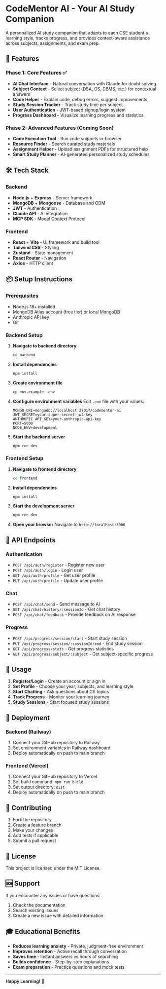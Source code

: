 # CodeMentor AI - Your AI Study Companion

A personalized AI study companion that adapts to each CSE student's learning style, tracks progress, and provides context-aware assistance across subjects, assignments, and exam prep.

## 🚀 Features

### Phase 1: Core Features ✅
- **AI Chat Interface** - Natural conversation with Claude for doubt solving
- **Subject Context** - Select subject (DSA, OS, DBMS, etc.) for contextual answers
- **Code Helper** - Explain code, debug errors, suggest improvements
- **Study Session Tracker** - Track study time per subject
- **User Authentication** - JWT-based signup/login system
- **Progress Dashboard** - Visualize learning progress and statistics

### Phase 2: Advanced Features (Coming Soon)
- **Code Execution Tool** - Run code snippets in-browser
- **Resource Finder** - Search curated study materials
- **Assignment Helper** - Upload assignment PDFs for structured help
- **Smart Study Planner** - AI-generated personalized study schedules

## 🛠️ Tech Stack

### Backend
- **Node.js** + **Express** - Server framework
- **MongoDB** + **Mongoose** - Database and ODM
- **JWT** - Authentication
- **Claude API** - AI integration
- **MCP SDK** - Model Context Protocol

### Frontend
- **React** + **Vite** - UI framework and build tool
- **Tailwind CSS** - Styling
- **Zustand** - State management
- **React Router** - Navigation
- **Axios** - HTTP client

## 📦 Setup Instructions

### Prerequisites
- Node.js 18+ installed
- MongoDB Atlas account (free tier) or local MongoDB
- Anthropic API key
- Git

### Backend Setup

1. **Navigate to backend directory**
   ```bash
   cd backend
   ```

2. **Install dependencies**
   ```bash
   npm install
   ```

3. **Create environment file**
   ```bash
   cp env.example .env
   ```

4. **Configure environment variables**
   Edit `.env` file with your values:
   ```env
   MONGO_URI=mongodb://localhost:27017/codementor-ai
   JWT_SECRET=your-super-secret-jwt-key
   ANTHROPIC_API_KEY=your-anthropic-api-key
   PORT=5000
   NODE_ENV=development
   ```

5. **Start the backend server**
   ```bash
   npm run dev
   ```

### Frontend Setup

1. **Navigate to frontend directory**
   ```bash
   cd frontend
   ```

2. **Install dependencies**
   ```bash
   npm install
   ```

3. **Start the development server**
   ```bash
   npm run dev
   ```

4. **Open your browser**
   Navigate to `http://localhost:3000`

## 🔧 API Endpoints

### Authentication
- `POST /api/auth/register` - Register new user
- `POST /api/auth/login` - Login user
- `GET /api/auth/profile` - Get user profile
- `PUT /api/auth/profile` - Update user profile

### Chat
- `POST /api/chat/send` - Send message to AI
- `GET /api/chat/history/:sessionId` - Get chat history
- `POST /api/chat/feedback` - Provide feedback on AI response

### Progress
- `POST /api/progress/session/start` - Start study session
- `PUT /api/progress/session/:sessionId/end` - End study session
- `GET /api/progress/stats` - Get progress statistics
- `GET /api/progress/subject/:subject` - Get subject-specific progress

## 🎯 Usage

1. **Register/Login** - Create an account or sign in
2. **Set Profile** - Choose your year, subjects, and learning style
3. **Start Chatting** - Ask questions about CS topics
4. **Track Progress** - Monitor your learning journey
5. **Study Sessions** - Start focused study sessions

## 🚀 Deployment

### Backend (Railway)
1. Connect your GitHub repository to Railway
2. Set environment variables in Railway dashboard
3. Deploy automatically on push to main branch

### Frontend (Vercel)
1. Connect your GitHub repository to Vercel
2. Set build command: `npm run build`
3. Set output directory: `dist`
4. Deploy automatically on push to main branch

## 🤝 Contributing

1. Fork the repository
2. Create a feature branch
3. Make your changes
4. Add tests if applicable
5. Submit a pull request

## 📝 License

This project is licensed under the MIT License.

## 🆘 Support

If you encounter any issues or have questions:
1. Check the documentation
2. Search existing issues
3. Create a new issue with detailed information

## 🎓 Educational Benefits

- **Reduces learning anxiety** - Private, judgment-free environment
- **Improves retention** - Active recall through conversation
- **Saves time** - Instant answers vs hours of searching
- **Builds confidence** - Step-by-step explanations
- **Exam preparation** - Practice questions and mock tests

---

**Happy Learning! 🎉**

